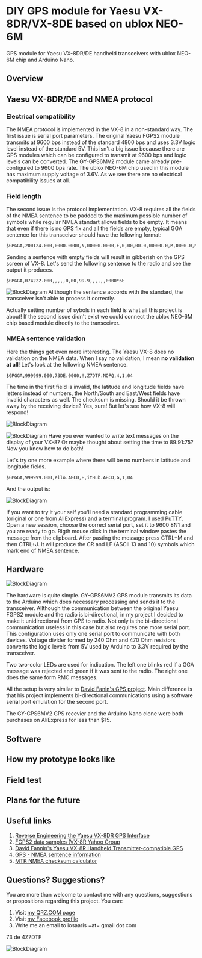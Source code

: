 # DIY GPS module for Yaesu VX-8DR/VX-8DE based on ublox NEO-6M
GPS module for Yaesu VX-8DR/DE handheld transceivers with ublox NEO-6M chip and Arduino Nano.

## Overview

## Yaesu VX-8DR/DE and NMEA protocol
### Electrical compatibility
The NMEA protocol is implemented in the VX-8 in a non-standard way. The first issue is serial port parameters. The original Yaesu FGPS2 module transmits at 9600 bps instead of the standard 4800 bps and uses 3.3V logic level instead of the standard 5V. This isn't a big issue because there are GPS modules which can be configured to transmit at 9600 bps and logic levels can be converted. The GY-GPS6MV2 module came already pre-configured to 9600 bps rate. The ublox NEO-6M chip used in this module has maximum supply voltage of 3.6V. As we see there are no electrical compatibility issues at all.
### Field length
The second issue is the protocol implementation. VX-8 requires all the fields of the NMEA sentence to be padded to the maximum possible number of symbols while regular NMEA standart allows fields to be empty. It means that even if there is no GPS fix and all the fields are empty, typical GGA sentence for this transceiver should have the following format:
```
$GPGGA,200124.000,0000.0000,N,00000.0000,E,0,00,00.0,00000.0,M,0000.0,M,000.0,0000*46
```
Sending a sentence with empty fields will result in gibberish on the GPS screen of VX-8. Let's send the following sentence to the radio and see the output it produces.
```
$GPGGA,074222.000,,,,,0,00,99.9,,,,,,0000*6E
```
![BlockDiagram](https://raw.githubusercontent.com/4z7dtf/vx8_gps/master/VX8_GPS/Docs/Images/vx8_0.jpg)
Allthough the sentence accords with the standard, the transceiver isn't able to process it correctly.

Actually setting number of sybols in each field is what all this project is about! If the second issue didn't exist we could connect the ublox NEO-6M chip based module directly to the transceiver.

### NMEA sentence validation
Here the things get even more interesting. The Yaesu VX-8 does no validation on the NMEA data. When I say no validation, I mean **no validation at all**! Let's look at the following NMEA sentence.
```
$GPGGA,999999.000,73DE.0000,!,Z7DTF.NOPQ,4,1,04
```
The time in the first field is invalid, the latitude and longitude fields have letters instead of numbers, the North/South and East/West fields have invalid characters as well. The checksum is missing. Should it be thrown away by the receiving device? Yes, sure! But let's see how VX-8 will respond!

![BlockDiagram](https://raw.githubusercontent.com/4z7dtf/vx8_gps/master/VX8_GPS/Docs/Images/vx8_1a.jpg)

![BlockDiagram](https://raw.githubusercontent.com/4z7dtf/vx8_gps/master/VX8_GPS/Docs/Images/vx8_1b.jpg)
Have you ever wanted to write text messages on the display of your VX-8? Or maybe thought about setting the time to 89:91:75? Now you know how to do both!

Let's try one more example where there will be no numbers in latitude and longitude fields.
```
$GPGGA,999999.000,ello.ABCD,H,itHub.ABCD,G,1,04
```
And the output is:

![BlockDiagram](https://raw.githubusercontent.com/4z7dtf/vx8_gps/master/VX8_GPS/Docs/Images/vx8_2.jpg)

If you want to try it your self you'll need a standard programming cable (original or one from AliExpress) and a terminal program. I used [PuTTY](http://www.putty.org/). Open a new session, choose the correct serial port, set it to 9600 8N1 and you are ready to go. Rigth mouse click in the terminal window pastes the message from the clipboard. After pasting the message press CTRL+M and then CTRL+J. It will produce the CR and LF (ASCII 13 and 10) symbols which mark end of NMEA sentence.

## Hardware

![BlockDiagram](https://raw.githubusercontent.com/4z7dtf/vx8_gps/master/VX8_GPS/Docs/Images/vx8_gps_connections.png)

The hardware is quite simple. GY-GPS6MV2 GPS module transmits its data to the Arduino which does necessary processing and sends it to the transceiver. Allthough the communication between the original Yaesu FGPS2 module and the radio is bi-directional, in my project I decided to make it unidirectional from GPS to radio. Not only is the bi-directional communication useless in this case but also requires one more serial port. This configuration uses only one serial port to communicate with both devices. Voltage divider formed by 240 Ohm and 470 Ohm resistors converts the logic levels from 5V used by Arduino to 3.3V required by the transceiver.

Two two-color LEDs are used for indication. The left one blinks red if a GGA message was rejected and green if it was sent to the radio. The right one does the same form RMC messages.

All the setup is very similar to [David Fanin's GPS project](https://github.com/dfannin/arduino-vx8r-gps). Main difference is that his project implements bi-directional communications using a software serial port emulation for the second port.

The GY-GPS6MV2 GPS recevier and the Arduino Nano clone were both purchases on AliExpress for less than $15.

## Software

## How my prototype looks like

## Field test

## Plans for the future

## Useful links
1. [Reverse Engineering the Yaesu VX-8DR GPS Interface](http://lingnik.com/2013/02/09/reverse-engineering-yaesu-vx-8dr-gps-interface.html)
2. [FGPS2 data samples (VX-8R Yahoo Group](https://groups.yahoo.com/neo/groups/VX_8R/conversations/topics/7719)
3. [David Fannin's Yaesu VX-8R Handheld Transmitter-compatible GPS](https://github.com/dfannin/arduino-vx8r-gps)
3. [GPS - NMEA sentence information](http://aprs.gids.nl/nmea/)
4. [MTK NMEA checksum calculator](http://www.hhhh.org/wiml/proj/nmeaxor.html)

## Questions? Suggestions?
You are more than welcome to contact me with any questions, suggestions or propositions regarding this project. You can:

1. Visit [my QRZ.COM page](https://www.qrz.com/db/4Z7DTF)
2. Visit [my Facebook profile](https://www.facebook.com/Dima.Meln)
3. Write me an email to iosaaris =at= gmail dot com

73 de 4Z7DTF

![BlockDiagram](https://raw.githubusercontent.com/4z7dtf/vx8_gps/master/VX8_GPS/Docs/Images/vx8_73.jpg)
